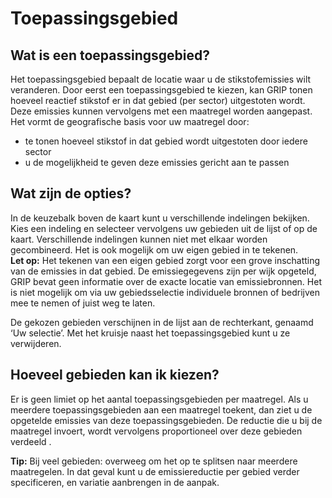 # Toepassingsgebied

## Wat is een  toepassingsgebied?

Het toepassingsgebied bepaalt de locatie waar u de stikstofemissies wilt veranderen. Door eerst een toepassingsgebied te kiezen, kan GRIP tonen hoeveel reactief stikstof er in dat gebied (per sector) uitgestoten wordt. Deze emissies kunnen vervolgens met een maatregel worden aangepast.  
Het vormt de geografische basis voor uw maatregel door:

- te tonen hoeveel stikstof in dat gebied wordt uitgestoten door iedere sector  
- u de mogelijkheid te geven deze emissies gericht aan te passen

## Wat zijn de opties?

In de keuzebalk boven de kaart kunt u verschillende indelingen bekijken. Kies een indeling en selecteer vervolgens uw gebieden uit de lijst of op de kaart. Verschillende indelingen kunnen niet met elkaar worden gecombineerd. Het is ook mogelijk om uw eigen gebied in te tekenen.   
**Let op:** Het tekenen van een eigen gebied zorgt voor een grove inschatting van de emissies in dat gebied. De emissiegegevens zijn per wijk opgeteld, GRIP bevat geen informatie over de exacte locatie van emissiebronnen. Het is niet mogelijk om via uw gebiedsselectie individuele bronnen of bedrijven mee te nemen of juist weg te laten.

De gekozen gebieden verschijnen in de lijst aan de rechterkant, genaamd ‘Uw selectie’. Met het kruisje naast het toepassingsgebied kunt u ze verwijderen.

## Hoeveel gebieden kan ik kiezen?

Er is geen limiet op het aantal toepassingsgebieden per maatregel. Als u meerdere toepassingsgebieden aan een maatregel toekent, dan ziet u de opgetelde emissies van deze toepassingsgebieden. De reductie die u bij de maatregel invoert, wordt vervolgens proportioneel over deze gebieden verdeeld . 

**Tip:** Bij veel gebieden: overweeg om het op te splitsen naar meerdere maatregelen. In dat geval kunt u de emissiereductie per gebied verder specificeren, en variatie aanbrengen in de aanpak.

